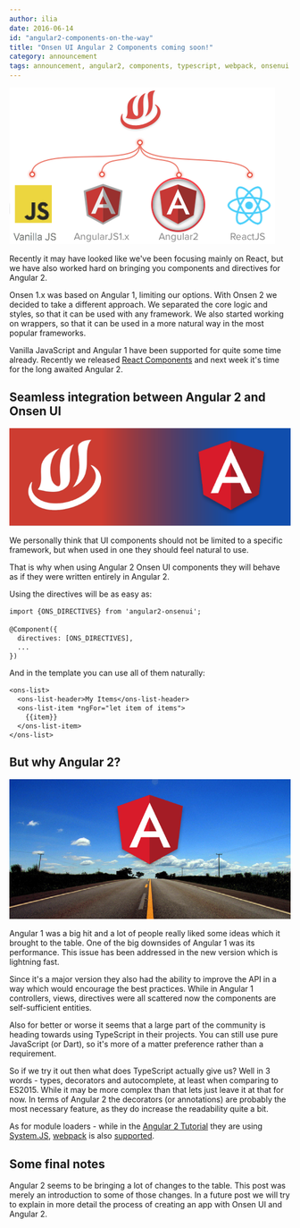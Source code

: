 ```yaml
---
author: ilia
date: 2016-06-14
id: "angular2-components-on-the-way"
title: "Onsen UI Angular 2 Components coming soon!"
category: announcement
tags: announcement, angular2, components, typescript, webpack, onsenui
---
```


![Onsen UI bindings](/blog/content/images/2016/Jun/angular2_release_completed_cycle.png)

Recently it may have looked like we've been focusing mainly on React, but we have also worked hard on bringing you components and directives for Angular 2.

Onsen 1.x was based on Angular 1, limiting our options. With Onsen 2 we decided to take a different approach. We separated the core logic and styles, so that it can be used with any framework. We also started working on wrappers, so that it can be used in a more natural way in the most popular frameworks.

Vanilla JavaScript and Angular 1 have been supported for quite some time already. Recently we released [React Components](/react) and next week it's time for the long awaited Angular 2.

## Seamless integration between Angular 2 and Onsen UI

![Angular 2 Onsen UI](/blog/content/images/2016/Jun/angular2_onsen.png)

We personally think that UI components should not be limited to a specific framework, but when used in one they should feel natural to use.

That is why when using Angular 2 Onsen UI components they will behave as if they were written entirely in Angular 2.

Using the directives will be as easy as:

```
import {ONS_DIRECTIVES} from 'angular2-onsenui';

@Component({
  directives: [ONS_DIRECTIVES],
  ...
})
```
And in the template you can use all of them naturally:

```
<ons-list>
  <ons-list-header>My Items</ons-list-header>
  <ons-list-item *ngFor="let item of items">
    {{item}}
  </ons-list-item>
</ons-list>
```

## But why Angular 2?
![Road to Angular 2](/blog/content/images/2016/Jun/road_to_angular.png)

Angular 1 was a big hit and a lot of people really liked some ideas which it brought to the table. One of the big downsides of Angular 1 was its performance. This issue has been addressed in the new version which is lightning fast.

Since it's a major version they also had the ability to improve the API in a way which would encourage the best practices. While in Angular 1 controllers, views, directives were all scattered now the components are self-sufficient entities.

Also for better or worse it seems that a large part of the community is heading towards using TypeScript in their projects. You can still use pure JavaScript (or Dart), so it's more of a matter preference rather than a requirement.

So if we try it out then what does TypeScript actually give us? Well in 3 words - types, decorators and autocomplete, at least when comparing to ES2015. While it may be more complex than that lets just leave it at that for now. In terms of Angular 2 the decorators (or annotations) are probably the most necessary feature, as they do increase the readability quite a bit.

As for module loaders - while in the [Angular 2 Tutorial](https://angular.io/docs/ts/latest/quickstart.html) they are using [System.JS](https://github.com/systemjs/systemjs), [webpack](https://webpack.github.io/) is also [supported](https://angular.io/docs/ts/latest/guide/webpack.html).


## Some final notes

Angular 2 seems to be bringing a lot of changes to the table. This post was merely an introduction to some of those changes. In a future post we will try to explain in more detail the process of creating an app with Onsen UI and Angular 2.
